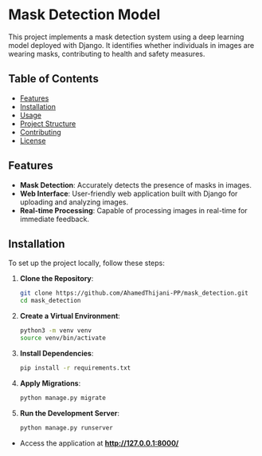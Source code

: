 # Mask Detection Model

This project implements a mask detection system using a deep learning model deployed with Django. It identifies whether individuals in images are wearing masks, contributing to health and safety measures.

## Table of Contents

- [Features](#features)
- [Installation](#installation)
- [Usage](#usage)
- [Project Structure](#project-structure)
- [Contributing](#contributing)
- [License](#license)

## Features

- **Mask Detection**: Accurately detects the presence of masks in images.
- **Web Interface**: User-friendly web application built with Django for uploading and analyzing images.
- **Real-time Processing**: Capable of processing images in real-time for immediate feedback.

## Installation

To set up the project locally, follow these steps:

1. **Clone the Repository**:

   ```bash
   git clone https://github.com/AhamedThijani-PP/mask_detection.git
   cd mask_detection
   
2. **Create a Virtual Environment**:

   ```bash
   python3 -m venv venv
   source venv/bin/activate

3. **Install Dependencies**:

   ```bash
   pip install -r requirements.txt

4. **Apply Migrations**:

   ```bash
   python manage.py migrate

5. **Run the Development Server**:

   ```bash
   python manage.py runserver

- Access the application at **http://127.0.0.1:8000/**
